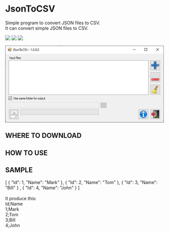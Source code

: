 # JsonToCSV
Simple program to convert JSON files to CSV.<br>
It can convert simple JSON files to CSV.

[![](https://img.shields.io/github/license/philippewaty/JSonToCSV.svg?style=flat-square)](https://github.com/philippewaty/JSonToCSV/blob/master/LICENSE)
[![](https://img.shields.io/github/commit-activity/y/philippewaty/JSonToCSV.svg?style=flat-square)](https://github.com/philippewaty/JSonToCSV/commits/master)
[![](https://img.shields.io/github/issues/philippewaty/JSonToCSV.svg?style=flat-square)](https://github.com/philippewaty/JSonToCSV/issues)


<p align="center"><img align="center" src="/Screenshot.jpg?raw=true" alt="Screenshot"></p>


## WHERE TO DOWNLOAD

## HOW TO USE

## SAMPLE
[
    {
    "Id": 1,
    "Name": "Mark"
    },
    {
    "Id": 2,
    "Name": "Tom"
    },
    {
    "Id": 3,
    "Name": "Bill"
    }
,
    {
    "Id": 4,
    "Name": "John"
    }
]
<br><br>
It produce this:<br>
Id;Name<br>
1;Mark<br>
2;Tom<br>
3;Bill<br>
4;John<br>
